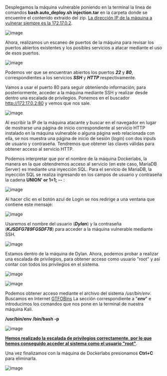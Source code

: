 Desplegamos la máquina vulnerable poniendo en la terminal la línea de comandos **bash auto_deploy.sh injection.tar** en la carpeta donde se encuentre el contenido extraído del zip.
  <ins>La dirección IP de la máquina a vulnerar siempre es la 172.17.0.2</ins>.

  ![image](https://github.com/PedroMontoya11/Laboratorios-CTF/assets/145665312/00be1f41-43a5-4ad9-9590-791feea674a9)

Ahora, realizamos un escaneo de puertos de la máquina para revisar los puertos abiertos existentes y los posibles servicios a atacar mediante el uso de esos puertos.

  ![image](https://github.com/PedroMontoya11/Laboratorios-CTF/assets/145665312/63c1d4f8-84d8-4b37-98c5-bd2f3999fcef)

Podemos ver que se encuentran abiertos los puertos ***22*** y ***80***, correspondientes a los servicios ***SSH*** y ***HTTP*** respectivamente.

Vamos a usar el puerto 80 para seguir obteniendo información; para posteriormente, acceder a la máquina mediante SSH y realizar desde dentro una escalada de privilegios. Ponemos en el buscador http://172.17.0.2:80 y vemos que nos sale.

  ![image](https://github.com/PedroMontoya11/Laboratorios-CTF/assets/145665312/a16ac676-bec9-4e63-a2cf-c4d34aaef9c0)

Al escribir la IP de la máquina atacante y buscar en el navegador en lugar de mostrarse una página de inicio correspondiente al servicio HTTP instalado en la máquina vulnerable o alguna página web relacionada con ella, se nos muestra una página de inicio de sesión (*login*) con dos inputs de usuario y contraseña. Tendremos que obtener las claves válidas para obtener acceso al servicio HTTP.

Podemos interpretar que por el nombre de la máquina Dockerlabs, la manera en la que obtendremos acceso al servicio (en este caso, MariaDB Server) es mediante una inyección SQL. 
Para el servicio de MariaDB, la inyección SQL se realiza ingresando en los campos de usuario y contraseña la cadena **UNION' or 1=1; --** :

  ![image](https://github.com/PedroMontoya11/Laboratorios-CTF/assets/145665312/65944bfa-3356-44a5-a16b-2c21c7a50a06)

Al hacer clic en el botón azul de Login se nos redirige a una ventana que contiene este mensaje:

  ![image](https://github.com/PedroMontoya11/Laboratorios-CTF/assets/145665312/2b27aaf8-4b89-4708-9dbb-1c546263c6ae)

Usaremos el nombre del usuario (***Dylan***) y la contraseña (***KJSDFG789FGSDF78***) para acceder a la máquina vulnerable mediante SSH.

  ![image](https://github.com/PedroMontoya11/Laboratorios-CTF/assets/145665312/744bdf5d-e604-4bb5-818e-17a4a45e93a7)

Estamos dentro de la máquina de Dylan. Ahora, podemos probar a realizar una escalada de privilegios, para obtener acceso como usuario "root" y así contar con todos los privilegios en el sistema.

  ![image](https://github.com/PedroMontoya11/Laboratorios-CTF/assets/145665312/1fa86ca4-ed77-446c-bd89-ce2fc591432f)

  ![image](https://github.com/PedroMontoya11/Laboratorios-CTF/assets/145665312/396f7a91-a5f7-49a2-aa5d-c79b7ac8e95a)

Podemos obtener acceso mediante el archivo del sistema */usr/bin/env*. Buscamos en Internet [GTFOBins](https://gtfobins.github.io/) La sección correspondiente a "***env***" e introducimos los comandos que nos pone en la terminal de nuestra máquina Kali.

**/usr/bin/env /bin/bash -p**

  ![image](https://github.com/PedroMontoya11/Laboratorios-CTF/assets/145665312/71cc4f17-f92d-44ee-9222-c19856b83736)

<ins>**Hemos realizado la escalada de privilegios correctamente, por lo que hemos conseguido acceder al sistema como el usuario "root"**</ins>.

Una vez finalizamos con la máquina de Dockerlabs presionamos **Ctrl+C** para eliminarla.

  ![image](https://github.com/PedroMontoya11/Laboratorios-CTF/assets/145665312/71bc8ade-6d33-4d1a-ab47-6a2b97364c80)
